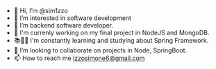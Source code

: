 - 👋  Hi, I’m @sim1zzo
- 👀  I’m interested in software development
- 🌱  I’m backend software developer.
- 🙇  I'm currenly working on my final project in NodeJS and MongoDB. 
- 📚👨‍💻 I'm constantly learning and studying about Spring Framework.
- 💞️  I’m looking to collaborate on projects in Node, SpringBoot.
- 📫  How to reach me izzosimone6@gmail.com

<!---
sim1zzo/sim1zzo is a ✨ special ✨ repository because its `README.md` (this file) appears on your GitHub profile.
You can click the Preview link to take a look at your changes.
--->
